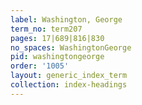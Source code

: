 ```yaml
---
label: Washington, George
term_no: term207
pages: 17|689|816|830
no_spaces: WashingtonGeorge
pid: washingtongeorge
order: '1005'
layout: generic_index_term
collection: index-headings
---
```

